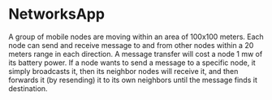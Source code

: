 # NetworksApp

A group of mobile nodes are moving within an area of 100x100 meters. Each node can send and receive message to and from other nodes within a 20 meters range in each direction. A message transfer will cost a node 1 mw of its battery power. If a node wants to send a message to a specific node, it simply broadcasts it, then its neighbor nodes will receive it, and then forwards it (by resending) it to its own neighbors until the message finds it destination.
